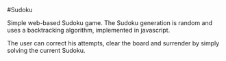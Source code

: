 #Sudoku

Simple web-based Sudoku game.
The Sudoku generation is random and uses a backtracking algorithm, implemented in javascript.

The user can correct his attempts, clear the board and surrender by simply solving the current Sudoku.
